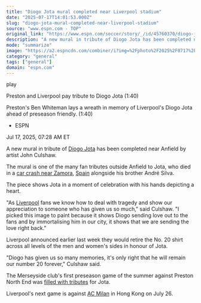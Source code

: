 ```yaml
---
title: "Diogo Jota mural completed near Liverpool stadium"
date: "2025-07-17T14:01:53.000Z"
slug: "diogo-jota-mural-completed-near-liverpool-stadium"
source: "www.espn.com - TOP"
original_link: "https://www.espn.com/soccer/story/_/id/45760370/diogo-jota-immortalised-mural-completed-liverpool"
description: "A new mural in tribute of Diogo Jota has been completed near Anfield by artist John Culshaw."
mode: "summarize"
image: "https://a2.espncdn.com/combiner/i?img=%2Fphoto%2F2025%2F0717%2Fr1520172_1296x729_16%2D9.jpg"
category: "general"
tags: ["general"]
domain: "espn.com"
---
```

<div id="readability-page-1" class="page"><div data-video="watch,640,360,45732234" data-cerebro-id="6873eea7f9cb241c51c4f780" data-title="Preston and Liverpool pay tribute to Diogo Jota" data-source="espn"><div><picture><source srcset="https://a.espncdn.com/combiner/i?img=%2Fmedia%2Fmotion%2F2025%2F0713%2Fdm_250713_COM_SOC_News_Preston_and_Liverpool_pay_tribute_to_Diogo_Jota_GLOBAL_20250713%2Fdm_250713_COM_SOC_News_Preston_and_Liverpool_pay_tribute_to_Diogo_Jota_GLOBAL_20250713.jpg&amp;w=943&amp;h=530&amp;cquality=80&amp;format=jpg" media="(min-width: 376px)"><source srcset="https://a.espncdn.com/combiner/i?img=%2Fmedia%2Fmotion%2F2025%2F0713%2Fdm_250713_COM_SOC_News_Preston_and_Liverpool_pay_tribute_to_Diogo_Jota_GLOBAL_20250713%2Fdm_250713_COM_SOC_News_Preston_and_Liverpool_pay_tribute_to_Diogo_Jota_GLOBAL_20250713.jpg&amp;w=375&amp;cquality=80, https://a.espncdn.com/combiner/i?img=%2Fmedia%2Fmotion%2F2025%2F0713%2Fdm_250713_COM_SOC_News_Preston_and_Liverpool_pay_tribute_to_Diogo_Jota_GLOBAL_20250713%2Fdm_250713_COM_SOC_News_Preston_and_Liverpool_pay_tribute_to_Diogo_Jota_GLOBAL_20250713.jpg&amp;w=750&amp;cquality=40&amp;format=jpg 2x" media="(max-width: 375px)"></picture><p><span data-id="45732234">play</span></p></div><figcaption><div><p><span>Preston and Liverpool pay tribute to Diogo Jota (1:40)</span></p><p>Preston's Ben Whiteman lays a wreath in memory of Liverpool's Diogo Jota ahead of preseason friendly. (1:40)</p></div></figcaption></div><div><div><ul><li><p>ESPN</p></li></ul><p><span>Jul 17, 2025, 07:28 AM ET</span></p></div><p>A new mural in tribute of <a data-player-guid="17b5c580-27ed-5ffd-209f-f4530e010831" href="http://espn.com/soccer/player/_/id/208133/diogo-jota">Diogo Jota</a> has been completed near Anfield by artist John Culshaw.</p><p>The mural is one of the many fan tributes outside Anfield to Jota, who died in a <a href="https://www.espn.com/football/story?_slug_=liverpool-forward-diogo-jota-brother-die-car-crash-civil-guard&amp;id=45654499" target="_blank">car crash near Zamora</a>, <a data-clubhouse-guid="99314f68-1c92-218b-b02b-67c50ff9bc3a" href="https://www.espn.com/soccer/team?id=164">Spain</a> alongside his brother André Silva.</p><p>The piece shows Jota in a moment of celebration with his hands depicting a heart.</p><p>"As <a data-clubhouse-guid="a47fbcec-c948-cf4c-9e41-3dfa37588c9c" href="https://www.espn.com/soccer/team?id=364">Liverpool</a> fans we know how to deal with tragedy and show our appreciation to someone who has given us so much," said Culshaw. "I picked this image to paint because it shows Diogo sending love out to the fans and by immortalising him in our city, it shows that we are sending the love right back."</p><p>Liverpool announced earlier last week they would retire the No. 20 shirt across all levels of the men and women's sides in honour of Jota.</p><p>"Diogo has given us so many memories, it's only right that he will remain our number 20 forever," Culshaw said.</p><p>The Merseyside club's first preseason game of the summer against Preston North End was <a href="https://www.espn.com/football/story/_/id/45729209/diogo-jota-arne-slot-liverpool-preston-north-end-tribute" target="_blank">filled with tributes</a> for Jota.</p><p>Liverpool's next game is against <a data-clubhouse-guid="7ca4fb35-d78e-49f0-67fe-7fa95588e28d" href="https://www.espn.com/soccer/team?id=103">AC Milan</a> in Hong Kong on July 26.</p>
</div></div>